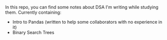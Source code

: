 In this repo, you can find some notes about DSA I'm writing while studying them.
Currently containing:
- Intro to Pandas (written to help some collaborators with no experience in it)
- Binary Search Trees
